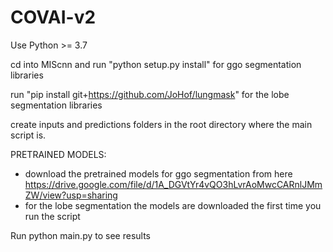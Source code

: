 # COVAI-v2

Use Python >= 3.7

cd into MIScnn and run "python setup.py install" for ggo segmentation libraries

run "pip install git+https://github.com/JoHof/lungmask" for the lobe segmentation libraries

create inputs and predictions folders in the root directory where the main script is. 

PRETRAINED MODELS:
  - download the pretrained models for ggo segmentation from here https://drive.google.com/file/d/1A_DGVtYr4vQO3hLvrAoMwcCARnlJMmZW/view?usp=sharing
  - for the lobe segmentation the models are downloaded the first time you run the script


Run python main.py to see results
